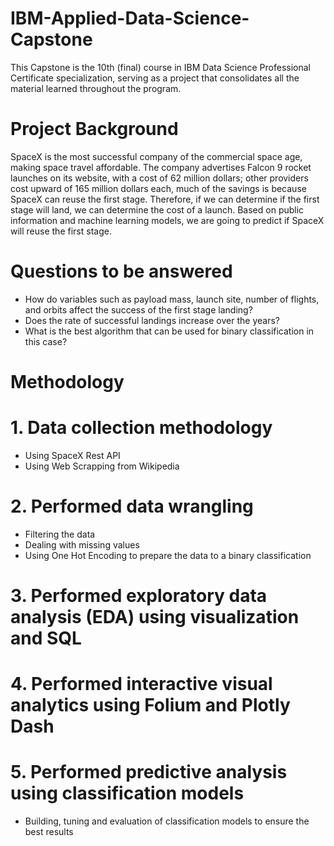 # IBM-Applied-Data-Science-Capstone

This Capstone is the 10th (final) course in IBM Data Science Professional Certificate specialization, serving as a project that consolidates all the material learned throughout the program.

# Project Background
SpaceX is the most successful company of the commercial space age, making space travel affordable. The company advertises Falcon 9 rocket launches on its website, with a cost of 62 million dollars; other providers cost upward of 165 million dollars each, much of the savings is because SpaceX can reuse the first stage. Therefore, if we can determine if the first stage will land, we can determine the cost of a launch. Based on public information and machine learning models, we are going to predict if SpaceX will reuse the first stage.

# Questions to be answered
- How do variables such as payload mass, launch site, number of flights, and orbits affect the success of the first stage landing?
- Does the rate of successful landings increase over the years?
- What is the best algorithm that can be used for binary classification in this case?

# Methodology
# 1. Data collection methodology
- Using SpaceX Rest API
- Using Web Scrapping from Wikipedia
# 2. Performed data wrangling
- Filtering the data
- Dealing with missing values
- Using One Hot Encoding to prepare the data to a binary classification
# 3. Performed exploratory data analysis (EDA) using visualization and SQL
# 4. Performed interactive visual analytics using Folium and Plotly Dash
# 5. Performed predictive analysis using classification models
- Building, tuning and evaluation of classification models to ensure the best results
